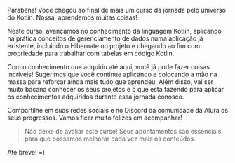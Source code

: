Parabéns! Você chegou ao final de mais um curso da jornada pelo universo do Kotlin. Nossa, aprendemos muitas coisas!

Neste curso, avançamos no conhecimento da linguagem Kotlin, aplicando na prática conceitos de gerenciamento de dados numa aplicação já existente, incluindo o Hibernate no projeto e chegando ao fim com propriedade para trabalhar com tabelas em código Kotlin.

Com o conhecimento que adquiriu até aqui, você já pode fazer coisas incríveis! Sugerimos que você continue aplicando e colocando a mão na massa para reforçar ainda mais tudo que aprendeu. Além disso, vai ser muito bacana conhecer os seus projetos e o que está fazendo para aplicar os conhecimentos adquiridos durante essa jornada conosco.

Compartilhe em suas redes sociais e no Discord da comunidade da Alura os seus progressos. Vamos ficar muito felizes em acompanhar!

> Não deixe de avaliar este curso! Seus apontamentos são essenciais para que possamos melhorar cada vez mais os conteúdos.

Até breve! =)